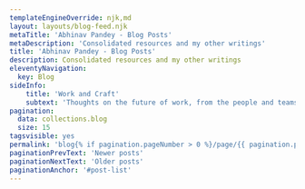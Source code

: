 ```yaml
---
templateEngineOverride: njk,md
layout: layouts/blog-feed.njk
metaTitle: 'Abhinav Pandey - Blog Posts'
metaDescription: 'Consolidated resources and my other writings'
title: 'Abhinav Pandey - Blog Posts'
description: Consolidated resources and my other writings
eleventyNavigation:
  key: Blog
sideInfo:
    title: 'Work and Craft'
    subtext: 'Thoughts on the future of work, from the people and teams creating it.'
pagination:
  data: collections.blog
  size: 15
tagsvisible: yes
permalink: 'blog{% if pagination.pageNumber > 0 %}/page/{{ pagination.pageNumber }}{% endif %}/index.html'
paginationPrevText: 'Newer posts'
paginationNextText: 'Older posts'
paginationAnchor: '#post-list'
---
```



